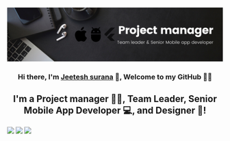 <p align="center">
  <a href="http://bitly.com/jeeteshportfolio" target="_blank" rel="noreferrer">
  <img src="https://raw.githubusercontent.com/jeeteshsurana/jeeteshsurana/main/images/mobile_app_developer.png" alt="my banner"></a>
</p>

<h3 align="center">
Hi there, I'm <a href="http://bitly.com/jeeteshportfolio" target="_blank" rel="noreferrer">Jeetesh surana</a> 👋, Welcome to my GitHub 👨‍💻
</h3>

<h2 align="center">
I'm a Project manager 👨‍💼️, Team Leader, Senior Mobile App Developer 💻, and Designer 🎨!
</h2> 

![](http://github-profile-summary-cards.vercel.app/api/cards/profile-details?username=jeeteshsurana&theme=github_dark)
![](http://github-profile-summary-cards.vercel.app/api/cards/repos-per-language?username=jeeteshsurana&theme=github_dark)
![](http://github-profile-summary-cards.vercel.app/api/cards/stats?username=jeeteshsurana&theme=github_dark)

<!--
**jeeteshsurana/jeeteshsurana** is a ✨ _special_ ✨ repository because its `README.md` (this file) appears on your GitHub profile.

Here are some ideas to get you started:

- 🔭 I’m currently working on ...
- 🌱 I’m currently learning ...
- 👯 I’m looking to collaborate on ...
- 🤔 I’m looking for help with ...
- 💬 Ask me about ...
- 📫 How to reach me: ...
- 😄 Pronouns: ...
- ⚡ Fun fact: ...
-->
